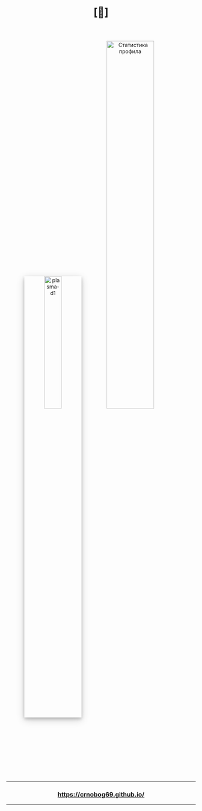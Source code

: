 # <p align="center">[🔻]</p>
 
<br>

<p align="center">
  <img src="https://github.com/user-attachments/assets/fc155b50-bbc8-4504-90e6-b095ea909338" width="30%" alt="plasma-d1" style="box-shadow: 0 4px 8px 0 rgba(0, 0, 0, 0.2), 0 6px 20px 0 rgba(0, 0, 0, 0.19);">
  <img src="https://github-readme-stats.vercel.app/api?username=crnobog69&show_icons=true&theme=dark" alt="Статистика профила" style="width: 50%;">
</p>

---

### <p align="center"><a href="https://crnobog69.github.io/">https://crnobog69.github.io/</a></p>

---
